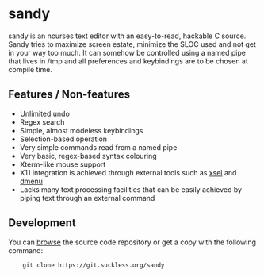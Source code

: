 sandy
=====
sandy is an ncurses text editor with an easy-to-read, hackable C source. Sandy tries to maximize screen estate, minimize the SLOC used and not get in your way too much. It can somehow be controlled using a named pipe that lives in /tmp and all preferences and keybindings are to be chosen at compile time.

Features / Non-features
-----------------------
* Unlimited undo
* Regex search
* Simple, almost modeless keybindings
* Selection-based operation
* Very simple commands read from a named pipe
* Very basic, regex-based syntax colouring
* Xterm-like mouse support
* X11 integration is achieved through external tools such as [xsel](http://www.kfish.org/software/xsel/) and [dmenu](//tools.suckless.org/dmenu/)
* Lacks many text processing facilities that can be easily achieved by piping text through an external command

Development
-----------
You can [browse](//git.suckless.org/sandy) the source code repository or get a copy with the following command:

        git clone https://git.suckless.org/sandy


